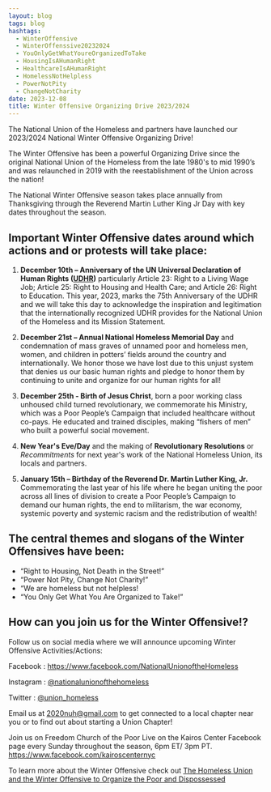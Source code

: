 ```yaml
---
layout: blog
tags: blog
hashtags:
  - WinterOffensive
  - WinterOffenssive20232024
  - YouOnlyGetWhatYoureOrganizedToTake
  - HousingIsAHumanRight
  - HealthcareIsAHumanRight
  - HomelessNotHelpless
  - PowerNotPity
  - ChangeNotCharity
date: 2023-12-08
title: Winter Offensive Organizing Drive 2023/2024
---
```


The National Union of the Homeless and partners have launched our
2023/2024 National Winter Offensive Organizing Drive!

The Winter Offensive has been a powerful Organizing Drive since the
original National Union of the Homeless from the late 1980's to mid
1990’s and was relaunched in 2019 with the reestablishment of the
Union across the nation!

The National Winter Offensive season takes place annually from
Thanksgiving through the Reverend Martin Luther King Jr Day with key
dates throughout the season.

## Important Winter Offensive dates around which actions and or protests will take place:

1.  **December 10th – Anniversary of the UN Universal Declaration of
    Human Rights
    ([UDHR](https://www.un.org/en/about-us/universal-declaration-of-human-rights))**
    particularly Article 23: Right to a Living Wage Job; Article 25:
    Right to Housing and Health Care; and Article 26: Right to
    Education. This year, 2023, marks the 75th Anniversary of the UDHR
    and we will take this day to acknowledge the inspiration and
    legitimation that the internationally recognized UDHR provides for
    the National Union of the Homeless and its Mission Statement.

2.  **December 21st – Annual National Homeless Memorial Day** and
    condemnation of mass graves of unnamed poor and homeless men,
    women, and children in potters’ fields around the country and
    internationally. We honor those we have lost due to this unjust
    system that denies us our basic human rights and pledge to honor
    them by continuing to unite and organize for our human rights for
    all!

3.  **December 25th - Birth of Jesus Christ**, born a poor working
    class unhoused child turned revolutionary, we commemorate his
    Ministry, which was a Poor People’s Campaign that included
    healthcare without co-pays. He educated and trained disciples,
    making “fishers of men” who built a powerful social movement.

4.  **New Year's Eve/Day** and the making of **Revolutionary
    Resolutions** or *Recommitments* for next year's work of the
    National Homeless Union, its locals and partners.

5.  **January 15th – Birthday of the Reverend Dr. Martin Luther King,
    Jr.**  Commemorating the last year of his life where he began
    uniting the poor across all lines of division to create a Poor
    People’s Campaign to demand our human rights, the end to
    militarism, the war economy, systemic poverty and systemic racism
    and the redistribution of wealth!

## The central themes and slogans of the Winter Offensives have been:

- “Right to Housing, Not Death in the Street!”
- “Power Not Pity, Change Not Charity!”
- “We are homeless but not helpless!
- “You Only Get What You Are Organized to Take!”

## How can you join us for the Winter Offensive!?

Follow us on social media where we will announce upcoming Winter Offensive Activities/Actions:

Facebook
:   https://www.facebook.com/NationalUnionoftheHomeless

Instagram
:   [@nationalunionofthehomeless](https://www.instagram.com/nationalunionofthehomeless/)

Twitter
:   [@union_homeless](https://twitter.com/union_homeless)

Email us at [2020nuh@gmail.com](mailto://2020nuh@gmail.com) to get
connected to a local chapter near you or to find out about starting a
Union Chapter!

Join us on Freedom Church of the Poor Live on the Kairos Center
Facebook page every Sunday throughout the season, 6pm ET/ 3pm PT.
https://www.facebook.com/kairoscenternyc

To learn more about the Winter Offensive check out
[The Homeless Union and the Winter Offensive to Organize the Poor and Dispossessed](https://universityofthepoor.org/homeless-union-winter-offensive/)
